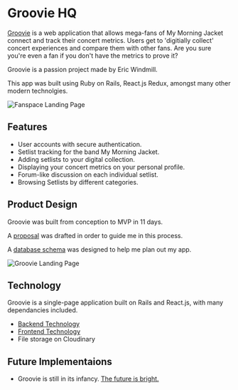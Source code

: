 
# Groovie HQ

[Groovie](https://fanspaceapp.herokuapp.com/#/) is a web application that allows mega-fans of My Morning Jacket connect and track their concert metrics. Users get to 'digitially collect' concert experiences and compare them with other fans. Are you sure you're even a fan if you don't have the metrics to prove it?

Groovie is a passion project made by Eric Windmill.

This app was built using Ruby on Rails, React.js Redux, amongst many other modern technolgies.

![Fanspace Landing Page](http://res.cloudinary.com/ericwindmill/image/upload/v1495766834/screen_shots/Screen_Shot_2017-05-25_at_6.56.48_PM.png "Landing Page")


## Features

* User accounts with secure authentication.
* Setlist tracking for the band My Morning Jacket.
* Adding setlists to your digital collection.
* Displaying your concert metrics on your personal profile.
* Forum-like discussion on each individual setlist.
* Browsing Setlists by different categories.

## Product Design
Groovie was built from conception to MVP in 11 days.

A [proposal](https://github.com/ericwindmill/fanspace/blob/master/docs/proposal.md) was drafted in order to guide me in this process.

A [database schema](https://github.com/ericwindmill/fanspace/blob/master/docs/schema.md) was designed to help me plan out my app.

![Groovie Landing Page](http://res.cloudinary.com/ericwindmill/image/upload/v1495766836/screen_shots/Screen_Shot_2017-05-25_at_7.00.56_PM.png "Landing Page")


## Technology

Groovie is a single-page application built on Rails and React.js, with many dependancies included.

* [Backend Technology](https://github.com/ericwindmill/fanspace/blob/master/docs/backend.md)
* [Frontend Technology](https://github.com/ericwindmill/fanspace/blob/master/docs/frontend.md)
* File storage on Cloudinary

## Future Implementaions

* Groovie is still in its infancy. [The future is bright.](https://github.com/ericwindmill/fanspace/blob/master/docs/future.md) 


